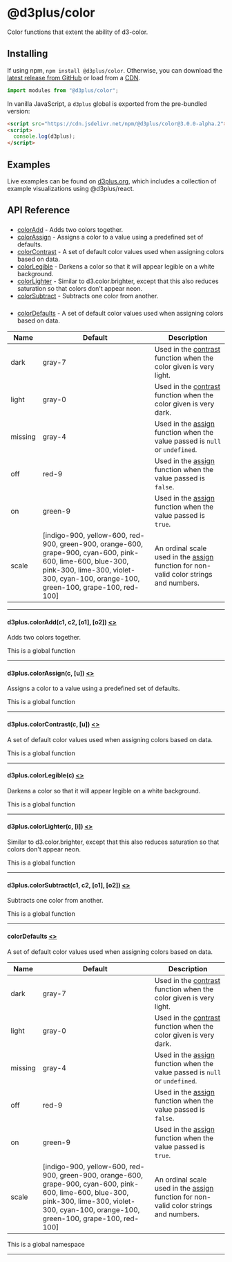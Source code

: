 # @d3plus/color
  
Color functions that extent the ability of d3-color.

## Installing

If using npm, `npm install @d3plus/color`. Otherwise, you can download the [latest release from GitHub](https://github.com/d3plus/d3plus/releases/latest) or load from a [CDN](https://cdn.jsdelivr.net/npm/@d3plus/color).

```js
import modules from "@d3plus/color";
```

In vanilla JavaScript, a `d3plus` global is exported from the pre-bundled version:

```html
<script src="https://cdn.jsdelivr.net/npm/@d3plus/color@3.0.0-alpha.2"></script>
<script>
  console.log(d3plus);
</script>
```

## Examples

Live examples can be found on [d3plus.org](https://d3plus.org/), which includes a collection of example visualizations using @d3plus/react.

## API Reference

##### 
* [colorAdd](#colorAdd) - Adds two colors together.
* [colorAssign](#colorAssign) - Assigns a color to a value using a predefined set of defaults.
* [colorContrast](#colorContrast) - A set of default color values used when assigning colors based on data.
* [colorLegible](#colorLegible) - Darkens a color so that it will appear legible on a white background.
* [colorLighter](#colorLighter) - Similar to d3.color.brighter, except that this also reduces saturation so that colors don't appear neon.
* [colorSubtract](#colorSubtract) - Subtracts one color from another.

##### 
* [colorDefaults](#colorDefaults) - A set of default color values used when assigning colors based on data.

| Name | Default | Description |
|---|---|---|
| dark | gray-7 | Used in the [contrast](#contrast) function when the color given is very light. |
| light | gray-0 | Used in the [contrast](#contrast) function when the color given is very dark. |
| missing | gray-4 | Used in the [assign](#assign) function when the value passed is `null` or `undefined`. |
| off | red-9 | Used in the [assign](#assign) function when the value passed is `false`. |
| on | green-9 | Used in the [assign](#assign) function when the value passed is `true`. |
| scale | [indigo-900, yellow-600, red-900, green-900, orange-600, grape-900, cyan-600, pink-600, lime-600, blue-300, pink-300, lime-300, violet-300, cyan-100, orange-100, green-100, grape-100, red-100] | An ordinal scale used in the [assign](#assign) function for non-valid color strings and numbers. |

---

<a name="colorAdd"></a>
#### d3plus.**colorAdd**(c1, c2, [o1], [o2]) [<>](https://github.com/d3plus/d3plus/blob/main/packages/color/src/add.js#L3)

Adds two colors together.


This is a global function

---

<a name="colorAssign"></a>
#### d3plus.**colorAssign**(c, [u]) [<>](https://github.com/d3plus/d3plus/blob/main/packages/color/src/assign.js#L4)

Assigns a color to a value using a predefined set of defaults.


This is a global function

---

<a name="colorContrast"></a>
#### d3plus.**colorContrast**(c, [u]) [<>](https://github.com/d3plus/d3plus/blob/main/packages/color/src/contrast.js#L4)

A set of default color values used when assigning colors based on data.


This is a global function

---

<a name="colorLegible"></a>
#### d3plus.**colorLegible**(c) [<>](https://github.com/d3plus/d3plus/blob/main/packages/color/src/legible.js#L3)

Darkens a color so that it will appear legible on a white background.


This is a global function

---

<a name="colorLighter"></a>
#### d3plus.**colorLighter**(c, [i]) [<>](https://github.com/d3plus/d3plus/blob/main/packages/color/src/lighter.js#L3)

Similar to d3.color.brighter, except that this also reduces saturation so that colors don't appear neon.


This is a global function

---

<a name="colorSubtract"></a>
#### d3plus.**colorSubtract**(c1, c2, [o1], [o2]) [<>](https://github.com/d3plus/d3plus/blob/main/packages/color/src/subtract.js#L3)

Subtracts one color from another.


This is a global function

---

<a name="colorDefaults"></a>
#### **colorDefaults** [<>](https://github.com/d3plus/d3plus/blob/main/packages/color/src/defaults.js#L5)

A set of default color values used when assigning colors based on data.

| Name | Default | Description |
|---|---|---|
| dark | gray-7 | Used in the [contrast](#contrast) function when the color given is very light. |
| light | gray-0 | Used in the [contrast](#contrast) function when the color given is very dark. |
| missing | gray-4 | Used in the [assign](#assign) function when the value passed is `null` or `undefined`. |
| off | red-9 | Used in the [assign](#assign) function when the value passed is `false`. |
| on | green-9 | Used in the [assign](#assign) function when the value passed is `true`. |
| scale | [indigo-900, yellow-600, red-900, green-900, orange-600, grape-900, cyan-600, pink-600, lime-600, blue-300, pink-300, lime-300, violet-300, cyan-100, orange-100, green-100, grape-100, red-100] | An ordinal scale used in the [assign](#assign) function for non-valid color strings and numbers. |


This is a global namespace

---

